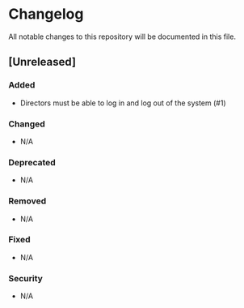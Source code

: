 # Changelog

All notable changes to this repository will be documented in this file.

## [Unreleased]

### Added

- Directors must be able to log in and log out of the system (#1)

### Changed

- N/A

### Deprecated

- N/A

### Removed

- N/A

### Fixed

- N/A 

### Security

- N/A
